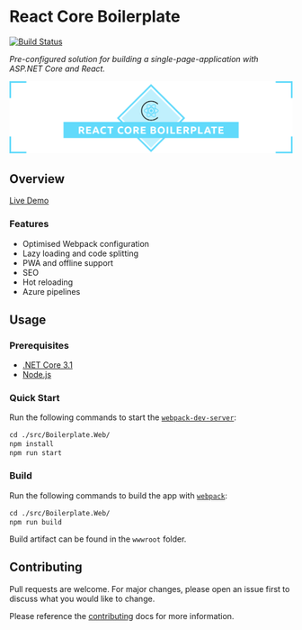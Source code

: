 # React Core Boilerplate

[![Build Status](https://dev.azure.com/smiosoft/react-core-boilerplate/_apis/build/status/smiosoft.react-core-boilerplate?branchName=master)](https://dev.azure.com/smiosoft/react-core-boilerplate/_build/latest?definitionId=2&branchName=master)

_Pre-configured solution for building a single-page-application with ASP.NET Core and React._

![React Core Boilerplate](./docs/.assets/project-title.png)

## Overview

[Live Demo](https://smiosoft.github.io/react-core-boilerplate)

### Features

- Optimised Webpack configuration
- Lazy loading and code splitting
- PWA and offline support
- SEO
- Hot reloading
- Azure pipelines

## Usage

### Prerequisites

- [.NET Core 3.1](https://dotnet.microsoft.com/download/dotnet-core/)
- [Node.js](https://nodejs.org/en/download/)

### Quick Start

Run the following commands to start the [`webpack-dev-server`](https://github.com/webpack/webpack-dev-server):

```shell
cd ./src/Boilerplate.Web/
npm install
npm run start
```

### Build

Run the following commands to build the app with [`webpack`](https://github.com/webpack/webpack):

```shell
cd ./src/Boilerplate.Web/
npm run build
```

Build artifact can be found in the `wwwroot` folder.

## Contributing

Pull requests are welcome. For major changes, please open an issue first to discuss what you would like to change.

Please reference the [contributing](docs/CONTRIBUTING.md) docs for more information.
